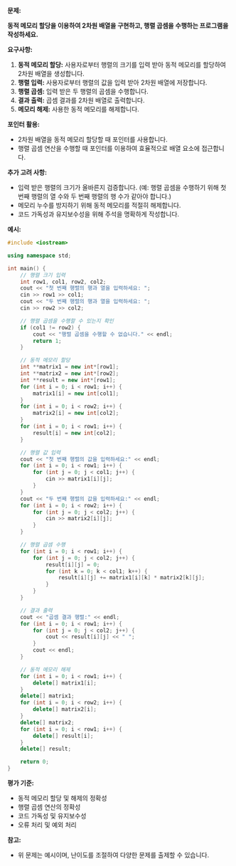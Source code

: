**문제:**

**동적 메모리 할당을 이용하여 2차원 배열을 구현하고, 행렬 곱셈을 수행하는 프로그램을 작성하세요.**

**요구사항:**

1. **동적 메모리 할당:** 사용자로부터 행렬의 크기를 입력 받아 동적 메모리를 할당하여 2차원 배열을 생성합니다.
2. **행렬 입력:** 사용자로부터 행렬의 값을 입력 받아 2차원 배열에 저장합니다.
3. **행렬 곱셈:** 입력 받은 두 행렬의 곱셈을 수행합니다.
4. **결과 출력:** 곱셈 결과를 2차원 배열로 출력합니다.
5. **메모리 해제:** 사용한 동적 메모리를 해제합니다.

**포인터 활용:**

* 2차원 배열을 동적 메모리 할당할 때 포인터를 사용합니다.
* 행렬 곱셈 연산을 수행할 때 포인터를 이용하여 효율적으로 배열 요소에 접근합니다.

**추가 고려 사항:**

* 입력 받은 행렬의 크기가 올바른지 검증합니다. (예: 행렬 곱셈을 수행하기 위해 첫 번째 행렬의 열 수와 두 번째 행렬의 행 수가 같아야 합니다.)
* 메모리 누수를 방지하기 위해 동적 메모리를 적절히 해제합니다.
* 코드 가독성과 유지보수성을 위해 주석을 명확하게 작성합니다.

**예시:**

```c++
#include <iostream>

using namespace std;

int main() {
    // 행렬 크기 입력
    int row1, col1, row2, col2;
    cout << "첫 번째 행렬의 행과 열을 입력하세요: ";
    cin >> row1 >> col1;
    cout << "두 번째 행렬의 행과 열을 입력하세요: ";
    cin >> row2 >> col2;

    // 행렬 곱셈을 수행할 수 있는지 확인
    if (col1 != row2) {
        cout << "행렬 곱셈을 수행할 수 없습니다." << endl;
        return 1;
    }

    // 동적 메모리 할당
    int **matrix1 = new int*[row1];
    int **matrix2 = new int*[row2];
    int **result = new int*[row1];
    for (int i = 0; i < row1; i++) {
        matrix1[i] = new int[col1];
    }
    for (int i = 0; i < row2; i++) {
        matrix2[i] = new int[col2];
    }
    for (int i = 0; i < row1; i++) {
        result[i] = new int[col2];
    }

    // 행렬 값 입력
    cout << "첫 번째 행렬의 값을 입력하세요:" << endl;
    for (int i = 0; i < row1; i++) {
        for (int j = 0; j < col1; j++) {
            cin >> matrix1[i][j];
        }
    }
    cout << "두 번째 행렬의 값을 입력하세요:" << endl;
    for (int i = 0; i < row2; i++) {
        for (int j = 0; j < col2; j++) {
            cin >> matrix2[i][j];
        }
    }

    // 행렬 곱셈 수행
    for (int i = 0; i < row1; i++) {
        for (int j = 0; j < col2; j++) {
            result[i][j] = 0;
            for (int k = 0; k < col1; k++) {
                result[i][j] += matrix1[i][k] * matrix2[k][j];
            }
        }
    }

    // 결과 출력
    cout << "곱셈 결과 행렬:" << endl;
    for (int i = 0; i < row1; i++) {
        for (int j = 0; j < col2; j++) {
            cout << result[i][j] << " ";
        }
        cout << endl;
    }

    // 동적 메모리 해제
    for (int i = 0; i < row1; i++) {
        delete[] matrix1[i];
    }
    delete[] matrix1;
    for (int i = 0; i < row2; i++) {
        delete[] matrix2[i];
    }
    delete[] matrix2;
    for (int i = 0; i < row1; i++) {
        delete[] result[i];
    }
    delete[] result;

    return 0;
}
```

**평가 기준:**

* 동적 메모리 할당 및 해제의 정확성
* 행렬 곱셈 연산의 정확성
* 코드 가독성 및 유지보수성
* 오류 처리 및 예외 처리

**참고:**

* 위 문제는 예시이며, 난이도를 조절하여 다양한 문제를 출제할 수 있습니다.
